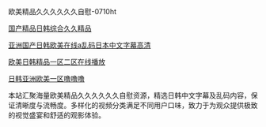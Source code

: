 欧美精品久久久久久久自慰-0710ht

<a href="https://heiliaoxqkkct.pages.dev">国产精品日韩综合久久精品</a>

<a href="https://heiliaoow5kzm.pages.dev">亚洲国产日韩欧美在线a乱码日本中文字幕高清</a>

<a href="https://heiliao2dmwwy.pages.dev">欧美日韩精品一区二区在线播放</a>

<a href="https://heiliaoll4qsx.pages.dev">日韩亚洲欧美一区噜噜噜</a>

本站汇聚海量欧美精品久久久久久久自慰资源，精选日韩中文字幕及乱码内容，保证清晰度与流畅度。多样化的视频分类满足不同用户口味，致力于为观众提供极致的视觉盛宴和舒适的观影体验。

<span style="display:none;">[Canonical link](https://github.com/hihi20250710/hihi8）</span>
